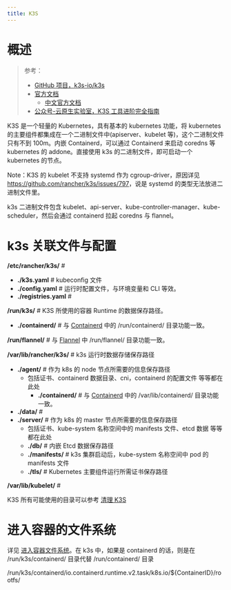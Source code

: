 ```yaml
---
title: K3S
---
```


# 概述

> 参考：
> - [GitHub 项目，k3s-io/k3s](https://github.com/k3s-io/k3s)
> - [官方文档](https://rancher.com/docs/k3s/latest/en/)
>   - [中文官方文档](https://docs.rancher.cn/k3s/)
> - [公众号-云原生实验室，K3S 工具进阶完全指南](https://mp.weixin.qq.com/s/ARhxWGypG0wepMqwTLH0mQ)

K3S 是一个轻量的 Kubernetes，具有基本的 kubernetes 功能，将 kubernetes 的主要组件都集成在一个二进制文件中(apiserver、kubelet 等)，这个二进制文件只有不到 100m。内嵌 Containerd，可以通过 Containerd 来启动 coredns 等 kubernetes 的 addone。直接使用 k3s 的二进制文件，即可启动一个 kubernetes 的节点。

Note：K3S 的 kubelet 不支持 systemd 作为 cgroup-driver，原因详见 <https://github.com/rancher/k3s/issues/797>，说是 systemd 的类型无法放进二进制文件里。

k3s 二进制文件包含 kubelet、api-server、kube-controller-manager、kube-scheduler，然后会通过 containerd 拉起 coredns 与 flannel。

# k3s 关联文件与配置

**/etc/rancher/k3s/** #

- **./k3s.yaml** # kubeconfig 文件
- **./config.yaml** # 运行时配置文件，与环境变量和 CLI 等效。
- **./registries.yaml** #

**/run/k3s/** # K3S 所使用的容器 Runtime 的数据保存路径。

- **./containerd/** # 与 [Containerd](</docs/IT学习笔记/10.云原生/2.2.实现容器的工具/Containerd/Containerd.md#Containerd 关联文件与配置>) 中的 /run/containerd/ 目录功能一致。

**/run/flannel/** # 与 [Flannel](</docs/IT学习笔记/10.云原生/2.3.Kubernetes 容器编排系统/8.Kubernetes 网络/CNI/Flannel#Flannel 关联文件与配置>) 中 /run/flannel/ 目录功能一致。

**/var/lib/rancher/k3s/** # k3s 运行时数据存储保存路径

- **./agent/** # 作为 k8s 的 node 节点所需要的信息保存路径
  - 包括证书、containerd 数据目录、cni，containerd 的配置文件 等等都在此处
    - **./containerd/** # 与 [Containerd](</docs/IT学习笔记/10.云原生/2.2.实现容器的工具/Containerd/Containerd#Containerd 关联文件与配置>) 中的 /var/lib/containerd/ 目录功能一致。
- **./data/** #
- **./server/** # 作为 k8s 的 master 节点所需要的信息保存路径
  - 包括证书、kube-system 名称空间中的 manifests 文件、etcd 数据 等等都在此处
  - **./db/** # 内嵌 Etcd 数据保存路径
  - **./manifests/** # k3s 集群启动后，kube-system 名称空间中 pod 的 manifests 文件
  - **./tls/** # Kubernetes 主要组件运行所需证书保存路径

**/var/lib/kubelet/** #

K3S 所有可能使用的目录可以参考 [清理 K3S](</docs/IT学习笔记/10.云原生/2.3.Kubernetes 容器编排系统/Kubernetes 衍生品/K3S/K3S 部署与清理.md#清理 K3S>)

# 进入容器的文件系统

详见 [进入容器文件系统](/docs/IT学习笔记/10.云原生/2.2.实现容器的工具/容器管理/容器运行时管理/进入容器文件系统.md)。在 k3s 中，如果是 containerd 的话，则是在 /run/k3s/containerd/ 目录代替 /run/containerd/ 目录

/run/k3s/containerd/io.containerd.runtime.v2.task/k8s.io/${ContainerID}/rootfs/